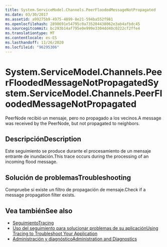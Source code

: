 ```yaml
---
title: System.ServiceModel.Channels.PeerFloodedMessageNotPropagated
ms.date: 03/30/2017
ms.assetid: a99275b9-4975-4899-8e21-594ba552f981
ms.openlocfilehash: 2898691e54795c0a735204438062e3ab4afbdc45
ms.sourcegitcommit: bc293b14af795e0e999e3304dd40c0222cf2ffe4
ms.translationtype: MT
ms.contentlocale: es-ES
ms.lasthandoff: 11/26/2020
ms.locfileid: "96295306"
---
```

# <a name="systemservicemodelchannelspeerfloodedmessagenotpropagated"></a><span data-ttu-id="2c0ad-102">System.ServiceModel.Channels.PeerFloodedMessageNotPropagated</span><span class="sxs-lookup"><span data-stu-id="2c0ad-102">System.ServiceModel.Channels.PeerFloodedMessageNotPropagated</span></span>

<span data-ttu-id="2c0ad-103">PeerNode recibió un mensaje, pero no propagado a los vecinos.</span><span class="sxs-lookup"><span data-stu-id="2c0ad-103">A message was received by the PeerNode, but not propagated to neighbors.</span></span>  
  
## <a name="description"></a><span data-ttu-id="2c0ad-104">Descripción</span><span class="sxs-lookup"><span data-stu-id="2c0ad-104">Description</span></span>  

 <span data-ttu-id="2c0ad-105">Este seguimiento se produce durante el procesamiento de un mensaje entrante de inundación.</span><span class="sxs-lookup"><span data-stu-id="2c0ad-105">This trace occurs during the processing of an incoming flood message.</span></span>  
  
## <a name="troubleshooting"></a><span data-ttu-id="2c0ad-106">Solución de problemas</span><span class="sxs-lookup"><span data-stu-id="2c0ad-106">Troubleshooting</span></span>  

 <span data-ttu-id="2c0ad-107">Compruebe si existe un filtro de propagación de mensaje.</span><span class="sxs-lookup"><span data-stu-id="2c0ad-107">Check if a message propagation filter exists.</span></span>  
  
## <a name="see-also"></a><span data-ttu-id="2c0ad-108">Vea también</span><span class="sxs-lookup"><span data-stu-id="2c0ad-108">See also</span></span>

- [<span data-ttu-id="2c0ad-109">Seguimiento</span><span class="sxs-lookup"><span data-stu-id="2c0ad-109">Tracing</span></span>](index.md)
- [<span data-ttu-id="2c0ad-110">Uso del seguimiento para solucionar problemas de su aplicación</span><span class="sxs-lookup"><span data-stu-id="2c0ad-110">Using Tracing to Troubleshoot Your Application</span></span>](using-tracing-to-troubleshoot-your-application.md)
- [<span data-ttu-id="2c0ad-111">Administración y diagnóstico</span><span class="sxs-lookup"><span data-stu-id="2c0ad-111">Administration and Diagnostics</span></span>](../index.md)
